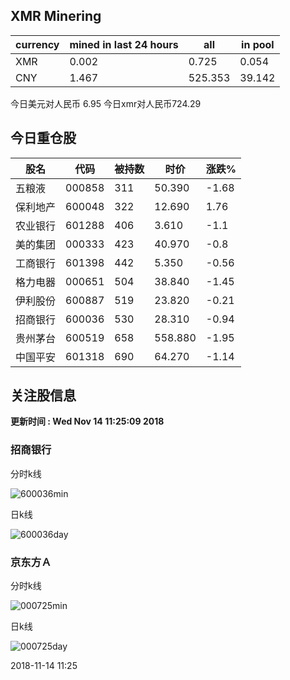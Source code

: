 ## XMR Minering

|currency|mined in last 24 hours|all|in pool|
|---|---|---|---|
|XMR|0.002|0.725|0.054|
|CNY|1.467|525.353|39.142|

今日美元对人民币 6.95	今日xmr对人民币724.29


## 今日重仓股 

|股名|代码|被持数|时价|涨跌%|
|---|---|---|---|---|
|五粮液|000858|311|50.390|-1.68|
|保利地产|600048|322|12.690|1.76|
|农业银行|601288|406|3.610|-1.1|
|美的集团|000333|423|40.970|-0.8|
|工商银行|601398|442|5.350|-0.56|
|格力电器|000651|504|38.840|-1.45|
|伊利股份|600887|519|23.820|-0.21|
|招商银行|600036|530|28.310|-0.94|
|贵州茅台|600519|658|558.880|-1.95|
|中国平安|601318|690|64.270|-1.14|

## 关注股信息
**更新时间 : Wed Nov 14 11:25:09 2018**
### 招商银行 
分时k线

![600036min](http://image.sinajs.cn/newchart/min/n/sh600036.gif)

日k线

![600036day](http://image.sinajs.cn/newchart/daily/n/sh600036.gif)

### 京东方Ａ 
分时k线

![000725min](http://image.sinajs.cn/newchart/min/n/sz000725.gif)

日k线

![000725day](http://image.sinajs.cn/newchart/daily/n/sz000725.gif)

2018-11-14 11:25